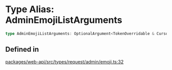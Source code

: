# Type Alias: AdminEmojiListArguments

```ts
type AdminEmojiListArguments: OptionalArgument<TokenOverridable & CursorPaginationEnabled>;
```

## Defined in

[packages/web-api/src/types/request/admin/emoji.ts:32](https://github.com/slackapi/node-slack-sdk/blob/7b348598b763c2b7545d1042b5f0429775cfa62c/packages/web-api/src/types/request/admin/emoji.ts#L32)

